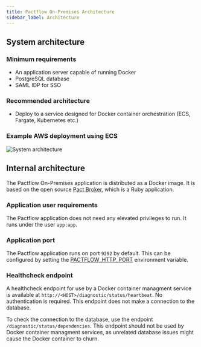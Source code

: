 ```yaml
---
title: Pactflow On-Premises Architecture
sidebar_label: Architecture
---
```


## System architecture

### Minimum requirements

* An application server capable of running Docker
* PostgreSQL database
* SAML IDP for SSO

### Recommended architecture

* Deploy to a service designed for Docker container orchestration (ECS, Fargate, Kubernetes etc.)

### Example AWS deployment using ECS

![System architecture](/img/saas-architecture-aws.png)

## Internal architecture

The Pactflow On-Premises application is distributed as a Docker image. It is based on the open source [Pact Broker](https://github.com/pact-foundation/pact_broker), which is a Ruby application.

### Application user requirements

The Pactflow application does not need any elevated privileges to run. It runs under the user `app:app`.

### Application port

The Pactflow application runs on port `9292` by default. This can be configured by setting the [PACTFLOW_HTTP_PORT](environment-variables/index#pactflow_http_port) environment variable.

### Healthcheck endpoint

A healthcheck endpoint for use by a Docker container managment service is available at `http://<HOST>/diagnostic/status/heartbeat`. No authentication is required. This endpoint does not make a connection to the database.

To check the connection to the database, use the endpoint `/diagnostic/status/dependencies`. This endpoint should not be used by Docker container managment services, as unrelated database issues might cause the Docker container to churn.
